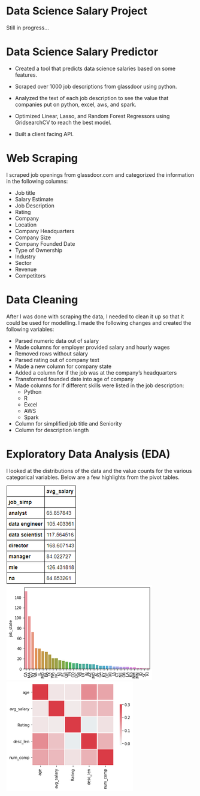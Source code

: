 # Data Science Salary Project

Still in progress...

# Data Science Salary Predictor
  * Created a tool that predicts data science salaries based on some features.
  *	Scraped over 1000 job descriptions from glassdoor using python.

  *	Analyzed the text of each job description to see the value that companies put on python, excel, aws, and spark.

  *	Optimized Linear, Lasso, and Random Forest Regressors using GridsearchCV to reach the best model.

  *	Built a client facing API.



# Web Scraping
I scraped job openings from glassdoor.com and categorized the information in the following columns:

 * Job title
 * Salary Estimate
 * Job Description
 * Rating
 * Company
 * Location
 * Company Headquarters
 * Company Size
 * Company Founded Date
 * Type of Ownership
 * Industry
 * Sector
 * Revenue
 * Competitors
 
 # Data Cleaning
 After I was done with scraping the data, I needed to clean it up so that it could be used for modelling. I made the following changes and created the following variables:

 * Parsed numeric data out of salary
 * Made columns for employer provided salary and hourly wages
 * Removed rows without salary
 * Parsed rating out of company text
 * Made a new column for company state
 * Added a column for if the job was at the company’s headquarters
 * Transformed founded date into age of company
 * Made columns for if different skills were listed in the job description:
    * Python
    * R
    * Excel
    * AWS
    * Spark
 * Column for simplified job title and Seniority
 * Column for description length
 
 # Exploratory Data Analysis (EDA)
 I looked at the distributions of the data and the value counts for the various categorical variables. Below are a few highlights from the pivot tables.
 
![alt text](https://github.com/nathankouts/ds_salary_proj/blob/master/job_by_salary.png?raw=true)
![alt text](https://github.com/nathankouts/ds_salary_proj/blob/master/job_state.png?raw=true)
![alt text](https://github.com/nathankouts/ds_salary_proj/blob/master/corr.png?raw=true)
 
